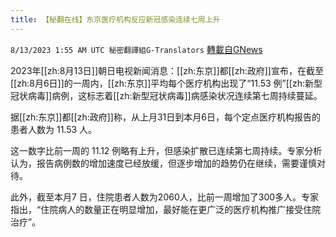 ```yaml
---
title: 【秘翻在线】东京医疗机构反应新冠感染连续七周上升
---
```

`8/13/2023 1:55 AM UTC 秘密翻譯組G-Translators` [轉載自GNews](https://gnews.org/articles/1548783)

 2023年[[zh:8月13日]]朝日电视新闻消息：[[zh:东京]]都[[zh:政府]]宣布，在截至[[zh:8月6日]]的一周内，[[zh:东京]]平均每个医疗机构出现了“11.53 例”[[zh:新型冠状病毒]]病例，这标志着[[zh:新型冠状病毒]]病感染状况连续第七周持续蔓延。

据[[zh:东京]]都[[zh:政府]]称，从上月31日到本月6日，每个定点医疗机构报告的患者人数为 11.53 人。

这一数字比前一周的 11.12 例略有上升，但感染扩散已连续第七周持续。专家分析认为，报告病例数的增加速度已经放缓，但逐步增加的趋势仍在继续，需要谨慎对待。

此外，截至本月7 日，住院患者人数为2060人，比前一周增加了300多人。专家指出，“住院病人的数量正在明显增加，最好能在更广泛的医疗机构推广接受住院治疗”。

